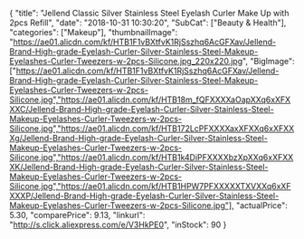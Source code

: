 {
	"title": "Jellend Classic Silver Stainless Steel Eyelash Curler Make Up with 2pcs Refill",
	"date": "2018-10-31 10:30:20",
	"SubCat": ["Beauty & Health"],
	"categories": ["Makeup"],
	"thumbnailImage": "https://ae01.alicdn.com/kf/HTB1F1vBXtfvK1RjSszhq6AcGFXav/Jellend-Brand-High-grade-Eyelash-Curler-Silver-Stainless-Steel-Makeup-Eyelashes-Curler-Tweezers-w-2pcs-Silicone.jpg_220x220.jpg",
	"BigImage": ["https://ae01.alicdn.com/kf/HTB1F1vBXtfvK1RjSszhq6AcGFXav/Jellend-Brand-High-grade-Eyelash-Curler-Silver-Stainless-Steel-Makeup-Eyelashes-Curler-Tweezers-w-2pcs-Silicone.jpg","https://ae01.alicdn.com/kf/HTB18m_fQFXXXXaOapXXq6xXFXXXC/Jellend-Brand-High-grade-Eyelash-Curler-Silver-Stainless-Steel-Makeup-Eyelashes-Curler-Tweezers-w-2pcs-Silicone.jpg","https://ae01.alicdn.com/kf/HTB172LcPFXXXXaxXFXXq6xXFXXXg/Jellend-Brand-High-grade-Eyelash-Curler-Silver-Stainless-Steel-Makeup-Eyelashes-Curler-Tweezers-w-2pcs-Silicone.jpg","https://ae01.alicdn.com/kf/HTB1k4DiPFXXXXbzXpXXq6xXFXXXK/Jellend-Brand-High-grade-Eyelash-Curler-Silver-Stainless-Steel-Makeup-Eyelashes-Curler-Tweezers-w-2pcs-Silicone.jpg","https://ae01.alicdn.com/kf/HTB1HPW7PFXXXXXTXVXXq6xXFXXXP/Jellend-Brand-High-grade-Eyelash-Curler-Silver-Stainless-Steel-Makeup-Eyelashes-Curler-Tweezers-w-2pcs-Silicone.jpg"],
	"actualPrice": 5.30,
	"comparePrice": 9.13,
	"linkurl": "http://s.click.aliexpress.com/e/V3HkPE0",
	"inStock": 90
}
